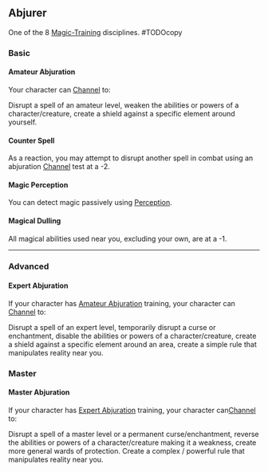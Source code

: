 ## Abjurer
One of the 8 [Magic-Training](Magic-Training) disciplines.
#TODOcopy 

### Basic
#### Amateur Abjuration
Your character can [Channel](Channel) to:

Disrupt a spell of an amateur level, weaken the abilities or powers of a character/creature, create a shield against a specific element around yourself.

#### Counter Spell
As a reaction, you may attempt to disrupt another spell in combat using an abjuration [Channel](Channel) test at a -2.

#### Magic Perception
You can detect magic passively using [Perception](Perception).

#### Magical Dulling
All magical abilities used near you, excluding your own, are at a -1.

---
### Advanced

#### Expert Abjuration
If your character has [Amateur Abjuration](#Amateur%20Abjuration) training, your character can [Channel](Channel) to:

Disrupt a spell of an expert level, temporarily disrupt a curse or enchantment, disable the abilities or powers of a character/creature, create a shield against a specific element around an area, create a simple rule that manipulates reality near you.

### Master

#### Master Abjuration
If your character has [Expert Abjuration](#Expert%20Abjuration) training, your character can[Channel](Channel) to:

Disrupt a spell of a master level or a permanent curse/enchantment, reverse the abilities or powers of a character/creature making it a weakness, create more general wards of protection. Create a complex / powerful rule that manipulates reality near you.